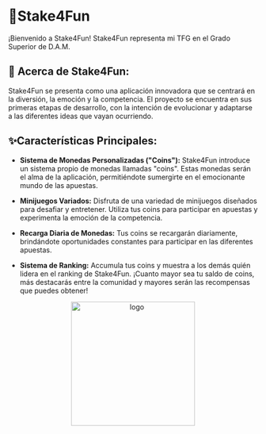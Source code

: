 #  🚀Stake4Fun
¡Bienvenido a Stake4Fun!
Stake4Fun representa mi TFG en el Grado Superior de D.A.M.
## 🎯 Acerca de Stake4Fun:

Stake4Fun se presenta como una aplicación innovadora que se centrará en la diversión, la emoción y la competencia. El proyecto se encuentra en sus primeras etapas de desarrollo, con la intención de evolucionar y adaptarse a las diferentes ideas que vayan ocurriendo.


## ✨Características Principales:

- **Sistema de Monedas Personalizadas ("Coins"):** Stake4Fun introduce un sistema propio de monedas llamadas "coins". Estas monedas serán el alma de la aplicación, permitiéndote sumergirte en el emocionante mundo de las apuestas.

- **Minijuegos Variados:** Disfruta de una variedad de minijuegos diseñados para desafiar y entretener. Utiliza tus coins para participar en apuestas y experimenta la emoción de la competencia.

- **Recarga Diaria de Monedas:** Tus coins se recargarán diariamente, brindándote oportunidades constantes para participar en las diferentes apuestas.

- **Sistema de Ranking:** Accumula tus coins y muestra a los demás quién lidera en el ranking de Stake4Fun. ¡Cuanto mayor sea tu saldo de coins, más destacarás entre la comunidad y mayores serán las recompensas que puedes obtener! 

<div align="center">
  <a href="https://www.linkedin.com/in/ajimesp/">
    <img src="https://github.com/AJimespDev/Stake4Fun/assets/152422892/23fe22e3-328a-44c2-9eb1-1170b2dc3be8" alt="logo" width="250"/>
  </a>
</div>
